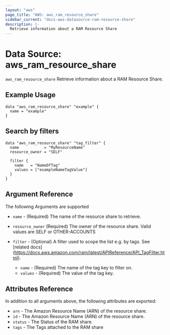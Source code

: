 ```yaml
---
layout: "aws"
page_title: "AWS: aws_ram_resource_share"
sidebar_current: "docs-aws-datasource-ram-resource-share"
description: |-
  Retrieve information about a RAM Resource Share
---
```


# Data Source: aws_ram_resource_share

`aws_ram_resource_share` Retrieve information about a RAM Resource Share.

## Example Usage
```hcl
data "aws_ram_resource_share" "example" {
  name = "example"
}
```

## Search by filters
```hcl
data "aws_ram_resource_share" "tag_filter" {
  name           = "MyResourceName"
  resource_owner = "SELF"

  filter {
    name   = "NameOfTag"
    values = ["exampleNameTagValue"]
  }
}
```

## Argument Reference

The following Arguments are supported

* `name` - (Required) The name of the resource share to retrieve.
* `resource_owner` (Required) The owner of the resource share. Valid values are SELF or OTHER-ACCOUNTS

* `filter` - (Optional) A filter used to scope the list e.g. by tags. See [related docs] (https://docs.aws.amazon.com/ram/latest/APIReference/API_TagFilter.html).
  * `name` - (Required) The name of the tag key to filter on.
  * `values` - (Required) The value of the tag key.

## Attributes Reference

In addition to all arguments above, the following attributes are exported:

* `arn` - The Amazon Resource Name (ARN) of the resource share.
* `id` - The Amazon Resource Name (ARN) of the resource share.
* `status` - The Status of the RAM share.
* `tags` - The Tags attached to the RAM share

